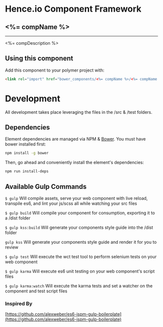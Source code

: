 # Hence.io Component Framework
## <%= compName %>

---

<%= compDescription %>

## Using this component

Add this component to your polymer project with:

```html
<link rel="import" href="bower_components/<%= compName %>/<%= compName %>.html" >
```

# Development

All development takes place leveraging the files in the /src & /test folders.

## Dependencies

Element dependencies are managed via NPM & [Bower](http://bower.io/). You must have bower installed first:

```bash
npm install -g bower
```

Then, go ahead and conveniently install the element's dependencies:

```bash
npm run install-deps
```

## Available Gulp Commands

```$ gulp```
Will compile assets, serve your web component with live reload, transpile es6, and lint your js/scss all while watching your src files

```$ gulp build```
Will compile your component for consumption, exporting it to a /dist folder

```$ gulp kss:build```
Will generate your components style guide into the /dist folder

```gulp kss```
Will generate your components style guide and render it for you to review

```$ gulp test```
Will execute the wct test tool to perform selenium tests on your web component

```$ gulp karma```
Will execute es6 unit testing on your web component's script files

```$ gulp karma:watch```
Will execute the karma tests and set a watcher on the component and test script files

### Inspired By
[https://github.com/alexweber/es6-jspm-gulp-boilerplate](https://github.com/alexweber/es6-jspm-gulp-boilerplate)
